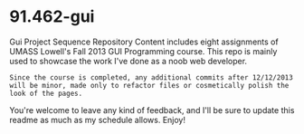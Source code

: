 91.462-gui
==========

Gui Project Sequence Repository
  Content includes eight assignments of UMASS Lowell's Fall 2013 GUI Programming course. This repo is mainly used to showcase the work I've done as a noob web developer. 

    Since the course is completed, any additional commits after 12/12/2013 will be minor, made only to refactor files or cosmetically polish the look of the pages. 
  
  You're welcome to leave any kind of feedback, and I'll be sure to update this readme as much as my schedule allows. Enjoy!
